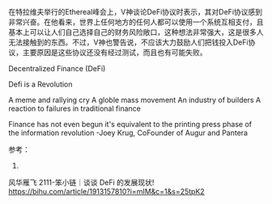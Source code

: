 在特拉维夫举行的Ethereal峰会上，V神谈论DeFi协议时表示，其对DeFi协议感到非常兴奋。在他看来，世界上任何地方的任何人都可以使用一个系统互相支付，且基本上可以让人们自己选择自己的财务风险敞口，这种想法非常强大，这是很多人无法接触到的东西。不过，V神也警告说，不应该大力鼓励人们把钱投入DeFi协议，主要原因是这些协议还没有经过测试，而且也有可能失败。

Decentralized Finance (DeFi)

Defi is a Revolution

A meme and rallying cry
A globle mass movement
An industry of builders
A reaction to failures in traditional finance


Finance has not even begun it's equivalent to the printing press phase of the information revolution
-Joey Krug, CoFounder of Augur and Pantera

参考：


1.
风华雁飞
2111-笨小链｜谈谈 DeFi 的发展现状!
https://bihu.com/article/1913157810?i=mIM&c=1&s=25tpK2